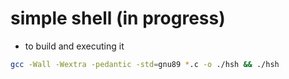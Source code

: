 # simple shell (in progress)

- to build and executing it

```bash
gcc -Wall -Wextra -pedantic -std=gnu89 *.c -o ./hsh && ./hsh
```
